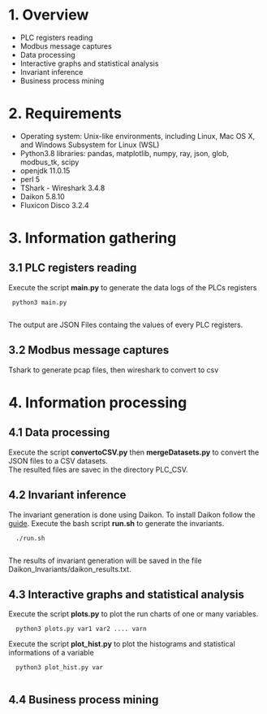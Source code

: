 # 1. Overview
- PLC registers reading
- Modbus message captures
- Data processing
- Interactive graphs and statistical analysis
- Invariant inference
- Business process mining


# 2. Requirements

- Operating system: Unix-like environments, including Linux, Mac OS X, and Windows Subsystem for Linux (WSL) 
- Python3.8 libraries: pandas, matplotlib, numpy, ray, json, glob, modbus_tk, scipy 
- openjdk 11.0.15 
- perl 5 
- TShark - Wireshark 3.4.8
- Daikon 5.8.10 
- Fluxicon Disco 3.2.4 

# 3. Information gathering

## 3.1 PLC registers reading
 Execute the script **main.py** to generate the data logs of the PLCs registers 
 ```
  python3 main.py
  
```
The output are JSON Files containg the values of every PLC registers.

## 3.2 Modbus message captures
Tshark to generate pcap files, then wireshark to convert to csv

# 4. Information processing

## 4.1 Data processing

Execute the script 	**convertoCSV.py** then **mergeDatasets.py** to convert the JSON files to a CSV datasets.  
The resulted files are savec in the directory PLC_CSV.
 

## 4.2 Invariant inference
The invariant generation is done using Daikon. To install Daikon follow the [guide](Installation_Daikon.sh). 
Execute the bash script **run.sh** to generate the invariants. 
```
  ./run.sh
  
```
The results of invariant generation will be saved in the file Daikon_Invariants/daikon_results.txt.




## 4.3 Interactive graphs and statistical analysis
Execute the script **plots.py** to plot the run charts of one or many variables. 
```
  python3 plots.py var1 var2 .... varn
```
Execute the script **plot_hist.py** to plot the histograms and statistical informations of a variable
```
  python3 plot_hist.py var
  
```

## 4.4 Business process mining
